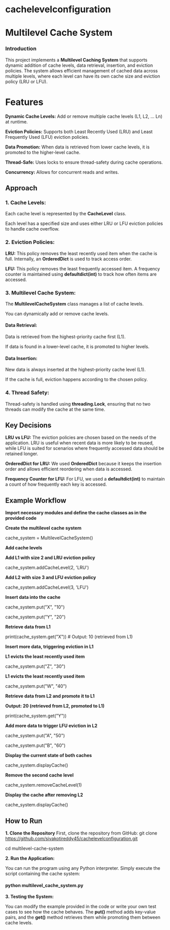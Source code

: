 # cachelevelconfiguration

# Multilevel Cache System
### Introduction
This project implements a **Multilevel Caching System** that supports dynamic addition of cache levels, data retrieval, insertion, and eviction policies. The system allows efficient management of cached data across multiple levels, where each level can have its own cache size and eviction policy (LRU or LFU).

# Features
**Dynamic Cache Levels:** Add or remove multiple cache levels (L1, L2, ... Ln) at runtime.

**Eviction Policies:** Supports both Least Recently Used (LRU) and Least Frequently Used (LFU) eviction policies.

**Data Promotion:** When data is retrieved from lower cache levels, it is promoted to the higher-level cache.

**Thread-Safe:** Uses locks to ensure thread-safety during cache operations.

**Concurrency:** Allows for concurrent reads and writes.

## Approach
### 1. Cache Levels:
Each cache level is represented by the **CacheLevel** class.

Each level has a specified size and uses either LRU or LFU eviction policies to handle cache overflow.

### 2. Eviction Policies:
**LRU:** This policy removes the least recently used item when the cache is full. Internally, an **OrderedDict** is used to track access order.

**LFU:** This policy removes the least frequently accessed item. A frequency counter is maintained using **defaultdict(int)** to track how often items are accessed.

### 3. Multilevel Cache System:
The **MultilevelCacheSystem** class manages a list of cache levels.

You can dynamically add or remove cache levels.

#### Data Retrieval:
Data is retrieved from the highest-priority cache first (L1).

If data is found in a lower-level cache, it is promoted to higher levels.

#### Data Insertion:
New data is always inserted at the highest-priority cache level (L1).

If the cache is full, eviction happens according to the chosen policy.

### 4. Thread Safety:
Thread-safety is handled using **threading.Lock**, ensuring that no two threads can modify the cache at the same time.

## Key Decisions
**LRU vs LFU:** The eviction policies are chosen based on the needs of the application. LRU is useful when recent data is more likely to be reused, while LFU is suited for scenarios where frequently accessed data should be retained longer.

**OrderedDict for LRU:** We used **OrderedDict** because it keeps the insertion order and allows efficient reordering when data is accessed.

**Frequency Counter for LFU:** For LFU, we used a **defaultdict(int)** to maintain a count of how frequently each key is accessed.

## Example Workflow

**Import necessary modules and define the cache classes as in the provided code**

**Create the multilevel cache system**

cache_system = MultilevelCacheSystem()

**Add cache levels**

**Add L1 with size 2 and LRU eviction policy**

cache_system.addCacheLevel(2, 'LRU')  

**Add L2 with size 3 and LFU eviction policy**

cache_system.addCacheLevel(3, 'LFU')  

**Insert data into the cache**

cache_system.put("X", "10")

cache_system.put("Y", "20")

**Retrieve data from L1**

print(cache_system.get("X"))  # Output: 10 (retrieved from L1)

**Insert more data, triggering eviction in L1**

**L1 evicts the least recently used item**

cache_system.put("Z", "30")

**L1 evicts the least recently used item**

cache_system.put("W", "40")  

**Retrieve data from L2 and promote it to L1**

**Output: 20 (retrieved from L2, promoted to L1)**

print(cache_system.get("Y"))  

**Add more data to trigger LFU eviction in L2**

cache_system.put("A", "50")

cache_system.put("B", "60")

**Display the current state of both caches**

cache_system.displayCache()

**Remove the second cache level**

cache_system.removeCacheLevel(1)

**Display the cache after removing L2**

cache_system.displayCache()

## How to Run
**1. Clone the Repository**
First, clone the repository from GitHub:
git clone https://github.com/sivakotireddy45/cachelevelconfiguration.git

cd multilevel-cache-system

**2. Run the Application:**

You can run the program using any Python interpreter. Simply execute the script containing the cache system:
#### python multilevel_cache_system.py

**3. Testing the System:**

You can modify the example provided in the code or write your own test cases to see how the cache behaves. The **put()** method adds key-value pairs, and the **get()** method retrieves them while promoting them between cache levels.

